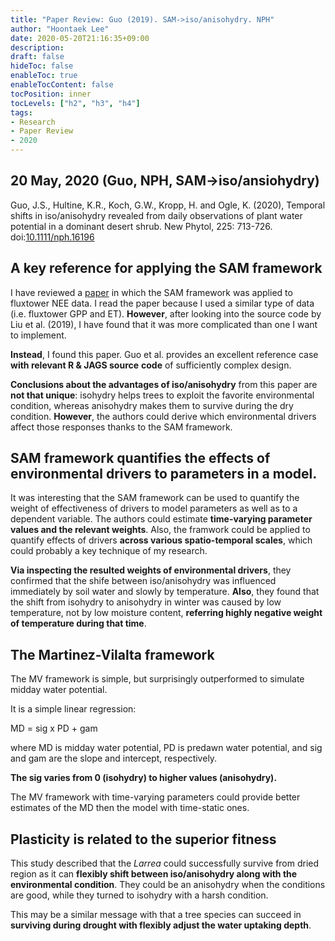 ```yaml
---
title: "Paper Review: Guo (2019). SAM->iso/anisohydry. NPH"
author: "Hoontaek Lee"
date: 2020-05-20T21:16:35+09:00
description:
draft: false
hideToc: false
enableToc: true
enableTocContent: false
tocPosition: inner
tocLevels: ["h2", "h3", "h4"]
tags:
- Research
- Paper Review
- 2020
---
```


## 20 May, 2020 (Guo, NPH, SAM->iso/ansiohydry)

Guo, J.S., Hultine, K.R., Koch, G.W., Kropp, H. and Ogle, K. (2020), Temporal shifts in iso/anisohydry revealed from daily observations of plant water potential in a dominant desert shrub. New Phytol, 225: 713-726. doi:[10.1111/nph.16196](https://doi.org/10.1111/nph.16196)

## A key reference for applying the SAM framework

I have reviewed a [paper](/en/posts/paper_liu_2019_ele_SAM_NEE) in which the SAM framework was applied to fluxtower NEE data. I read the paper because I used a similar type of data (i.e. fluxtower GPP and ET). **However**, after looking into the source code by Liu et al. (2019), I have found that it was more complicated than one I want to implement.

**Instead**, I found this paper. Guo et al. provides an excellent reference case **with relevant R & JAGS source** **code** of sufficiently complex design.

**Conclusions about the advantages of iso/anisohydry** from this paper are **not that unique**: isohydry helps trees to exploit the favorite environmental condition, whereas anisohydry makes them to survive during the dry condition. **However**, the authors could derive which environmental drivers affect those responses thanks to the SAM framework.

## SAM framework quantifies the effects of environmental drivers to parameters in a model.

It was interesting that the SAM framework can be used to quantify the weight of effectiveness of drivers to model parameters as well as to a dependent variable. The authors could estimate **time-varying parameter values and the relevant weights**. Also, the framwork could be applied to quantify effects of drivers **across various spatio-temporal scales**, which could probably a key technique of my research.

**Via inspecting the resulted weights of environmental drivers**, they confirmed that the shife between iso/anisohydry was influenced immediately by soil water and slowly by temperature. **Also**, they found that the shift from isohydry to anisohydry in winter was caused by low temperature, not by low moisture content, **referring highly negative weight of temperature during that time**.

## The Martinez-Vilalta framework

The MV framework is simple, but surprisingly outperformed to simulate midday water potential.

It is a simple linear regression:

MD = sig x PD + gam

where MD is midday water potential, PD is predawn water potential, and sig and gam are the slope and intercept, respectively.

**The sig varies from 0 (isohydry) to higher values (anisohydry).**

The MV framework with time-varying parameters could provide better estimates of the MD then the model with time-static ones.

## Plasticity is related to the superior fitness

This study described that the *Larrea* could successfully survive from dried region as it can **flexibly shift between iso/anisohydry along with the environmental condition**. They could be an anisohydry when the conditions are good, while they turned to isohydry with a harsh condition.

This may be a similar message with that a tree species can succeed in **surviving during drought with flexibly adjust the water uptaking depth**.